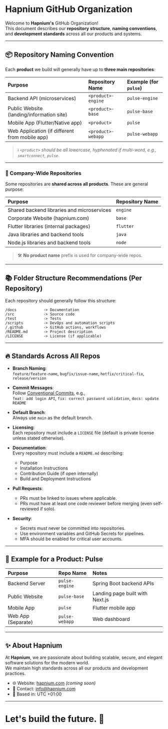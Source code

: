 # Hapnium GitHub Organization

Welcome to **Hapnium's** GitHub Organization!  
This document describes our **repository structure**, **naming conventions**, and **development standards** across all our products and systems.

---

## 📦 Repository Naming Convention

Each **product** we build will generally have up to **three main repositories**:

| Purpose | Repository Name | Example (for `pulse`) |
|:--------|:----------------|:----------------------|
| Backend API (microservices) | `<product>-engine` | `pulse-engine` |
| Public Website (landing/information site) | `<product>-base` | `pulse-base` |
| Mobile App (Flutter/Native app) | `<product>` | `pulse` |
| Web Application (if different from mobile app) | `<product>-webapp` | `pulse-webapp` |

> ℹ️ _`<product>` should be all lowercase, hyphenated if multi-word, e.g., `smartconnect`, `pulse`._

---

### 🏢 Company-Wide Repositories

Some repositories are **shared across all products**. These are general purpose:

| Purpose | Repository Name |
|:--------|:----------------|
| Shared backend libraries and microservices | `engine` |
| Corporate Website (hapnium.com) | `base` |
| Flutter libraries (internal packages) | `flutter` |
| Java libraries and backend tools | `java` |
| Node.js libraries and backend tools | `node` |

> 🛠 **No product name** prefix is used for company-wide repos.

---

## 📚 Folder Structure Recommendations (Per Repository)

Each repository should generally follow this structure:

```
/docs            -> Documentation
/src             -> Source code
/test            -> Tests
/scripts         -> DevOps and automation scripts
/.github         -> GitHub actions, workflows
/README.md       -> Project description
/LICENSE         -> License (if applicable)
```

---

## 🔥 Standards Across All Repos

- **Branch Naming**:  
  `feature/feature-name`, `bugfix/issue-name`, `hotfix/critical-fix`, `release/version`
  
- **Commit Messages**:  
  Follow [Conventional Commits](https://www.conventionalcommits.org/), e.g.,  
  `feat: add login API`, `fix: correct password validation`, `docs: update README`

- **Default Branch**:  
  Always use `main` as the default branch.

- **Licensing**:  
  Each repository must include a `LICENSE` file (default is private license unless stated otherwise).

- **Documentation**:  
  Every repository must include a `README.md` describing:
  - Purpose
  - Installation Instructions
  - Contribution Guide (if open internally)
  - Build and Deployment Instructions

- **Pull Requests**:  
  - PRs must be linked to issues where applicable.
  - PRs must have at least one code reviewer before merging (even self-reviewed if solo).
  
- **Security**:  
  - Secrets must never be committed into repositories.
  - Use environment variables and GitHub Secrets for pipelines.
  - MFA should be enabled for critical user accounts.

---

## 🚀 Example for a Product: **Pulse**

| Purpose | Repo Name | Notes |
|:--------|:----------|:------|
| Backend Server | `pulse-engine` | Spring Boot backend APIs |
| Public Website | `pulse-base` | Landing page built with Next.js |
| Mobile App | `pulse` | Flutter mobile app |
| Web App (Separate) | `pulse-webapp` | Web dashboard |

---

## ✨ About Hapnium

At **Hapnium**, we are passionate about building scalable, secure, and elegant software solutions for the modern world.  
We maintain high standards across all our products and development practices.

- 🌐 Website: [hapnium.com](https://hapnium.com) _(coming soon)_
- 📧 Contact: [info@hapnium.com](mailto:info@hapnium.com)
- 📍 Based in: UTC +01:00

---

# Let's build the future. 🚀
